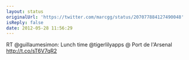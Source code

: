 ```yaml
---
layout: status
originalUrl: 'https://twitter.com/marcgg/status/207077884127490048'
isReply: false
date: 2012-05-28 11:56:29
---
```


RT @guillaumesimon: Lunch time @tigerlilyapps   @ Port de l'Arsenal http://t.co/sT6V7qR2
